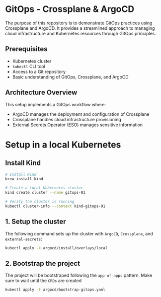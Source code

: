 # GitOps - Crossplane & ArgoCD

The purpose of this repository is to demonstrate GitOps practices using Crossplane and ArgoCD. It provides a streamlined approach to managing cloud infrastructure and Kubernetes resources through GitOps principles.

## Prerequisites

- Kubernetes cluster
- `kubectl` CLI tool
- Access to a Git repository
- Basic understanding of GitOps, Crossplane, and ArgoCD

## Architecture Overview

This setup implements a GitOps workflow where:

- ArgoCD manages the deployment and configuration of Crossplane
- Crossplane handles cloud infrastructure provisioning
- External Secrets Operator (ESO) manages sensitive information

# Setup in a local Kubernetes

## Install Kind

```bash
# Install Kind
brew install kind

# Create a local Kubernetes cluster
kind create cluster --name gitops-01

# Verify the cluster is running
kubectl cluster-info --context kind-gitops-01
```

## 1. Setup the cluster

The following command sets up the cluster with `ArgoCD`, `Crossplane`, and `external-secrets`:

```bash
kubectl apply -k argocd/install/overlays/local
```

## 2. Bootstrap the project

The project will be bootstraped following the `app-of-apps` pattern. Make sure to wait until the `CRDs` are created

```bash
kubectl apply -f argocd/bootstrap-gitops.yaml
```
